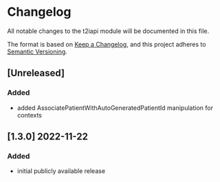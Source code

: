 # Changelog
All notable changes to the t2iapi module will be documented in this file.

The format is based on [Keep a Changelog](https://keepachangelog.com/en/1.0.0/),
and this project adheres to [Semantic Versioning](https://semver.org/spec/v2.0.0.html).



## [Unreleased]

### Added

- added AssociatePatientWithAutoGeneratedPatientId manipulation for contexts


## [1.3.0] 2022-11-22

### Added

- initial publicly available release
